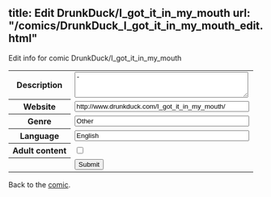 title: Edit DrunkDuck/I_got_it_in_my_mouth
url: "/comics/DrunkDuck_I_got_it_in_my_mouth_edit.html"
---
Edit info for comic DrunkDuck/I_got_it_in_my_mouth

<form name="comic" action="http://gaepostmail.appspot.com/comic/" method="post">
<table class="comicinfo">
<tr>
<th>Description</th><td><textarea name="description" cols="40" rows="3">-</textarea></td>
</tr>
<tr>
<th>Website</th><td><input type="text" name="url" value="http://www.drunkduck.com/I_got_it_in_my_mouth/" size="40"/></td>
</tr>
<tr>
<th>Genre</th><td><input type="text" name="genre" value="Other" size="40"/></td>
</tr>
<tr>
<th>Language</th><td><input type="text" name="language" value="English" size="40"/></td>
</tr>
<tr>
<th>Adult content</th><td><input type="checkbox" name="adult" value="adult" /></td>
</tr>
<tr>
<th></th><td>
<input type="hidden" name="comic" value="DrunkDuck_I_got_it_in_my_mouth" />
<input type="submit" name="submit" value="Submit" />
</td>
</tr>
</table>
</form>

Back to the [comic](DrunkDuck_I_got_it_in_my_mouth.html).

